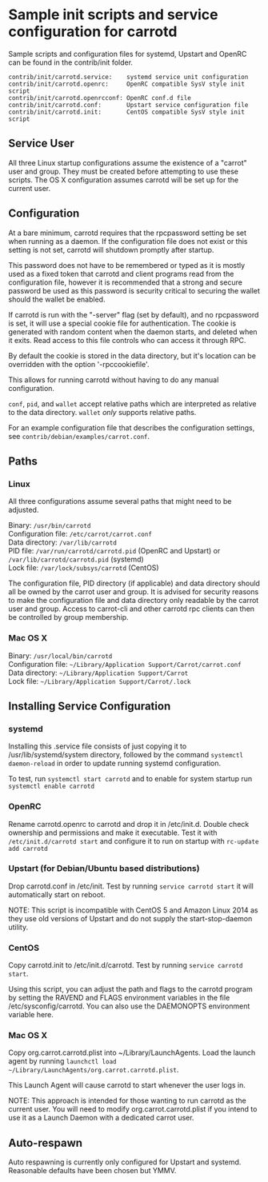 Sample init scripts and service configuration for carrotd
==========================================================

Sample scripts and configuration files for systemd, Upstart and OpenRC
can be found in the contrib/init folder.

    contrib/init/carrotd.service:    systemd service unit configuration
    contrib/init/carrotd.openrc:     OpenRC compatible SysV style init script
    contrib/init/carrotd.openrcconf: OpenRC conf.d file
    contrib/init/carrotd.conf:       Upstart service configuration file
    contrib/init/carrotd.init:       CentOS compatible SysV style init script

Service User
---------------------------------

All three Linux startup configurations assume the existence of a "carrot" user
and group.  They must be created before attempting to use these scripts.
The OS X configuration assumes carrotd will be set up for the current user.

Configuration
---------------------------------

At a bare minimum, carrotd requires that the rpcpassword setting be set
when running as a daemon.  If the configuration file does not exist or this
setting is not set, carrotd will shutdown promptly after startup.

This password does not have to be remembered or typed as it is mostly used
as a fixed token that carrotd and client programs read from the configuration
file, however it is recommended that a strong and secure password be used
as this password is security critical to securing the wallet should the
wallet be enabled.

If carrotd is run with the "-server" flag (set by default), and no rpcpassword is set,
it will use a special cookie file for authentication. The cookie is generated with random
content when the daemon starts, and deleted when it exits. Read access to this file
controls who can access it through RPC.

By default the cookie is stored in the data directory, but it's location can be overridden
with the option '-rpccookiefile'.

This allows for running carrotd without having to do any manual configuration.

`conf`, `pid`, and `wallet` accept relative paths which are interpreted as
relative to the data directory. `wallet` *only* supports relative paths.

For an example configuration file that describes the configuration settings,
see `contrib/debian/examples/carrot.conf`.

Paths
---------------------------------

### Linux

All three configurations assume several paths that might need to be adjusted.

Binary:              `/usr/bin/carrotd`  
Configuration file:  `/etc/carrot/carrot.conf`  
Data directory:      `/var/lib/carrotd`  
PID file:            `/var/run/carrotd/carrotd.pid` (OpenRC and Upstart) or `/var/lib/carrotd/carrotd.pid` (systemd)  
Lock file:           `/var/lock/subsys/carrotd` (CentOS)  

The configuration file, PID directory (if applicable) and data directory
should all be owned by the carrot user and group.  It is advised for security
reasons to make the configuration file and data directory only readable by the
carrot user and group.  Access to carrot-cli and other carrotd rpc clients
can then be controlled by group membership.

### Mac OS X

Binary:              `/usr/local/bin/carrotd`  
Configuration file:  `~/Library/Application Support/Carrot/carrot.conf`  
Data directory:      `~/Library/Application Support/Carrot`  
Lock file:           `~/Library/Application Support/Carrot/.lock`  

Installing Service Configuration
-----------------------------------

### systemd

Installing this .service file consists of just copying it to
/usr/lib/systemd/system directory, followed by the command
`systemctl daemon-reload` in order to update running systemd configuration.

To test, run `systemctl start carrotd` and to enable for system startup run
`systemctl enable carrotd`

### OpenRC

Rename carrotd.openrc to carrotd and drop it in /etc/init.d.  Double
check ownership and permissions and make it executable.  Test it with
`/etc/init.d/carrotd start` and configure it to run on startup with
`rc-update add carrotd`

### Upstart (for Debian/Ubuntu based distributions)

Drop carrotd.conf in /etc/init.  Test by running `service carrotd start`
it will automatically start on reboot.

NOTE: This script is incompatible with CentOS 5 and Amazon Linux 2014 as they
use old versions of Upstart and do not supply the start-stop-daemon utility.

### CentOS

Copy carrotd.init to /etc/init.d/carrotd. Test by running `service carrotd start`.

Using this script, you can adjust the path and flags to the carrotd program by
setting the RAVEND and FLAGS environment variables in the file
/etc/sysconfig/carrotd. You can also use the DAEMONOPTS environment variable here.

### Mac OS X

Copy org.carrot.carrotd.plist into ~/Library/LaunchAgents. Load the launch agent by
running `launchctl load ~/Library/LaunchAgents/org.carrot.carrotd.plist`.

This Launch Agent will cause carrotd to start whenever the user logs in.

NOTE: This approach is intended for those wanting to run carrotd as the current user.
You will need to modify org.carrot.carrotd.plist if you intend to use it as a
Launch Daemon with a dedicated carrot user.

Auto-respawn
-----------------------------------

Auto respawning is currently only configured for Upstart and systemd.
Reasonable defaults have been chosen but YMMV.
